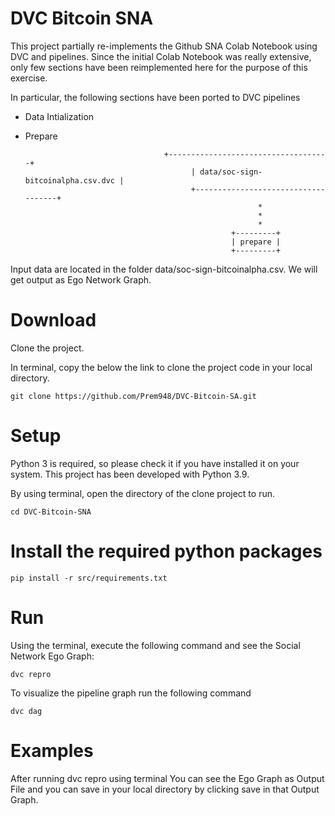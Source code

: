 # DVC Bitcoin SNA

This project partially re-implements the Github SNA Colab Notebook using DVC and pipelines. Since the initial Colab Notebook was really extensive, only few sections have been reimplemented here for the purpose of this exercise.

In particular, the following sections have been ported to DVC pipelines

- Data Intialization
  
- Prepare

      	                             +------------------------------------+                   
                                           | data/soc-sign-bitcoinalpha.csv.dvc |                   
                                           +------------------------------------+                   
                                                          *                             
                                                          *                              
                                                          *                             
                  	                                +---------+                        
                  	                                | prepare |                        
                  	                                +---------+      

Input data are located in the folder data/soc-sign-bitcoinalpha.csv. We will get output as Ego Network Graph.


# Download

Clone the project.

In terminal, copy the below the link to clone the project code in your local directory.

    git clone https://github.com/Prem948/DVC-Bitcoin-SA.git

# Setup

Python 3 is required, so please check it if you have installed it on your system. This project has been developed with Python 3.9.

By using terminal, open the directory of the clone project to run.

    cd DVC-Bitcoin-SNA
      
# Install the required python packages

    pip install -r src/requirements.txt
    
# Run

Using the terminal, execute the following command and see the Social Network Ego Graph:

    dvc repro
    
To visualize the pipeline graph run the following command

    dvc dag
    
# Examples

After running dvc repro using terminal You can see the Ego Graph as Output File and you can save in your local directory by clicking save in that Output Graph.
